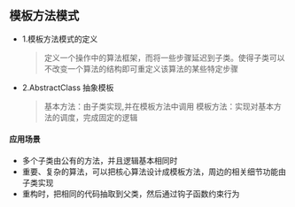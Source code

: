 ## 模板方法模式

* 1.模板方法模式的定义
    >定义一个操作中的算法框架，而将一些步骤延迟到子类。使得子类可以不改变一个算法的结构即可重定义该算法的某些特定步骤
    
* 2.AbstractClass 抽象模板
    >基本方法：由子类实现,并在模板方法中调用
    >模板方法：实现对基本方法的调度，完成固定的逻辑


    
#### 应用场景

* 多个子类由公有的方法，并且逻辑基本相同时
* 重要、复杂的算法，可以把核心算法设计成模板方法，周边的相关细节功能由子类实现
* 重构时，把相同的代码抽取到父类，然后通过钩子函数约束行为